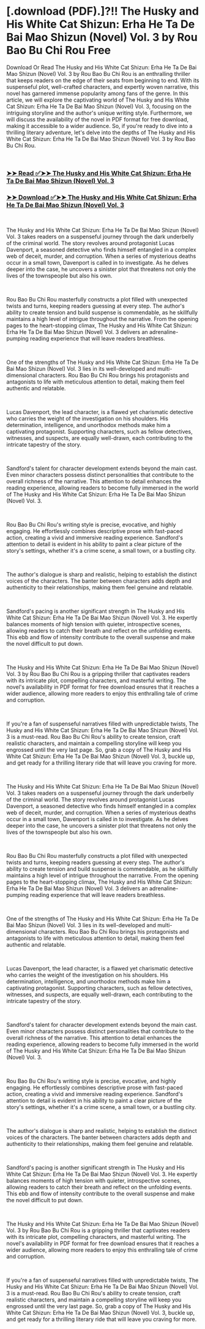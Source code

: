 # [.download (PDF).]?!! The Husky and His White Cat Shizun: Erha He Ta De Bai Mao Shizun (Novel) Vol. 3 by Rou Bao Bu Chi Rou Free

<p>Download Or Read The Husky and His White Cat Shizun: Erha He Ta De Bai Mao Shizun (Novel) Vol. 3 by Rou Bao Bu Chi Rou is an enthralling thriller that keeps readers on the edge of their seats from beginning to end. With its suspenseful plot, well-crafted characters, and expertly woven narrative, this novel has garnered immense popularity among fans of the genre. In this article, we will explore the captivating world of The Husky and His White Cat Shizun: Erha He Ta De Bai Mao Shizun (Novel) Vol. 3, focusing on the intriguing storyline and the author's unique writing style. Furthermore, we will discuss the availability of the novel in PDF format for free download, making it accessible to a wider audience. So, if you're ready to dive into a thrilling literary adventure, let's delve into the depths of The Husky and His White Cat Shizun: Erha He Ta De Bai Mao Shizun (Novel) Vol. 3 by Rou Bao Bu Chi Rou.</p>
<p>&nbsp;</p>

### [➤➤ Read ✅➤➤ The Husky and His White Cat Shizun: Erha He Ta De Bai Mao Shizun (Novel) Vol. 3](https://pdfworldcenter.com/?book=60587540)

### [➤➤ Download ✅➤➤ The Husky and His White Cat Shizun: Erha He Ta De Bai Mao Shizun (Novel) Vol. 3](https://pdfworldcenter.com/?book=60587540)

<p>&nbsp;</p>
<p>The Husky and His White Cat Shizun: Erha He Ta De Bai Mao Shizun (Novel) Vol. 3 takes readers on a suspenseful journey through the dark underbelly of the criminal world. The story revolves around protagonist Lucas Davenport, a seasoned detective who finds himself entangled in a complex web of deceit, murder, and corruption. When a series of mysterious deaths occur in a small town, Davenport is called in to investigate. As he delves deeper into the case, he uncovers a sinister plot that threatens not only the lives of the townspeople but also his own.</p>
<p>&nbsp;</p>
<p>Rou Bao Bu Chi Rou masterfully constructs a plot filled with unexpected twists and turns, keeping readers guessing at every step. The author's ability to create tension and build suspense is commendable, as he skillfully maintains a high level of intrigue throughout the narrative. From the opening pages to the heart-stopping climax, The Husky and His White Cat Shizun: Erha He Ta De Bai Mao Shizun (Novel) Vol. 3 delivers an adrenaline-pumping reading experience that will leave readers breathless.</p>
<p>&nbsp;</p>
<p>One of the strengths of The Husky and His White Cat Shizun: Erha He Ta De Bai Mao Shizun (Novel) Vol. 3 lies in its well-developed and multi-dimensional characters. Rou Bao Bu Chi Rou brings his protagonists and antagonists to life with meticulous attention to detail, making them feel authentic and relatable.</p>
<p>&nbsp;</p>
<p>Lucas Davenport, the lead character, is a flawed yet charismatic detective who carries the weight of the investigation on his shoulders. His determination, intelligence, and unorthodox methods make him a captivating protagonist. Supporting characters, such as fellow detectives, witnesses, and suspects, are equally well-drawn, each contributing to the intricate tapestry of the story.</p>
<p>&nbsp;</p>
<p>Sandford's talent for character development extends beyond the main cast. Even minor characters possess distinct personalities that contribute to the overall richness of the narrative. This attention to detail enhances the reading experience, allowing readers to become fully immersed in the world of The Husky and His White Cat Shizun: Erha He Ta De Bai Mao Shizun (Novel) Vol. 3.</p>
<p>&nbsp;</p>
<p>Rou Bao Bu Chi Rou's writing style is precise, evocative, and highly engaging. He effortlessly combines descriptive prose with fast-paced action, creating a vivid and immersive reading experience. Sandford's attention to detail is evident in his ability to paint a clear picture of the story's settings, whether it's a crime scene, a small town, or a bustling city.</p>
<p>&nbsp;</p>
<p>The author's dialogue is sharp and realistic, helping to establish the distinct voices of the characters. The banter between characters adds depth and authenticity to their relationships, making them feel genuine and relatable.</p>
<p>&nbsp;</p>
<p>Sandford's pacing is another significant strength in The Husky and His White Cat Shizun: Erha He Ta De Bai Mao Shizun (Novel) Vol. 3. He expertly balances moments of high tension with quieter, introspective scenes, allowing readers to catch their breath and reflect on the unfolding events. This ebb and flow of intensity contribute to the overall suspense and make the novel difficult to put down.</p>
<p>&nbsp;</p>
<p>The Husky and His White Cat Shizun: Erha He Ta De Bai Mao Shizun (Novel) Vol. 3 by Rou Bao Bu Chi Rou is a gripping thriller that captivates readers with its intricate plot, compelling characters, and masterful writing. The novel's availability in PDF format for free download ensures that it reaches a wider audience, allowing more readers to enjoy this enthralling tale of crime and corruption.</p>
<p>&nbsp;</p>
<p>If you're a fan of suspenseful narratives filled with unpredictable twists, The Husky and His White Cat Shizun: Erha He Ta De Bai Mao Shizun (Novel) Vol. 3 is a must-read. Rou Bao Bu Chi Rou's ability to create tension, craft realistic characters, and maintain a compelling storyline will keep you engrossed until the very last page. So, grab a copy of The Husky and His White Cat Shizun: Erha He Ta De Bai Mao Shizun (Novel) Vol. 3, buckle up, and get ready for a thrilling literary ride that will leave you craving for more.</p>
<p>&nbsp;</p>
<p>The Husky and His White Cat Shizun: Erha He Ta De Bai Mao Shizun (Novel) Vol. 3 takes readers on a suspenseful journey through the dark underbelly of the criminal world. The story revolves around protagonist Lucas Davenport, a seasoned detective who finds himself entangled in a complex web of deceit, murder, and corruption. When a series of mysterious deaths occur in a small town, Davenport is called in to investigate. As he delves deeper into the case, he uncovers a sinister plot that threatens not only the lives of the townspeople but also his own.</p>
<p>&nbsp;</p>
<p>Rou Bao Bu Chi Rou masterfully constructs a plot filled with unexpected twists and turns, keeping readers guessing at every step. The author's ability to create tension and build suspense is commendable, as he skillfully maintains a high level of intrigue throughout the narrative. From the opening pages to the heart-stopping climax, The Husky and His White Cat Shizun: Erha He Ta De Bai Mao Shizun (Novel) Vol. 3 delivers an adrenaline-pumping reading experience that will leave readers breathless.</p>
<p>&nbsp;</p>
<p>One of the strengths of The Husky and His White Cat Shizun: Erha He Ta De Bai Mao Shizun (Novel) Vol. 3 lies in its well-developed and multi-dimensional characters. Rou Bao Bu Chi Rou brings his protagonists and antagonists to life with meticulous attention to detail, making them feel authentic and relatable.</p>
<p>&nbsp;</p>
<p>Lucas Davenport, the lead character, is a flawed yet charismatic detective who carries the weight of the investigation on his shoulders. His determination, intelligence, and unorthodox methods make him a captivating protagonist. Supporting characters, such as fellow detectives, witnesses, and suspects, are equally well-drawn, each contributing to the intricate tapestry of the story.</p>
<p>&nbsp;</p>
<p>Sandford's talent for character development extends beyond the main cast. Even minor characters possess distinct personalities that contribute to the overall richness of the narrative. This attention to detail enhances the reading experience, allowing readers to become fully immersed in the world of The Husky and His White Cat Shizun: Erha He Ta De Bai Mao Shizun (Novel) Vol. 3.</p>
<p>&nbsp;</p>
<p>Rou Bao Bu Chi Rou's writing style is precise, evocative, and highly engaging. He effortlessly combines descriptive prose with fast-paced action, creating a vivid and immersive reading experience. Sandford's attention to detail is evident in his ability to paint a clear picture of the story's settings, whether it's a crime scene, a small town, or a bustling city.</p>
<p>&nbsp;</p>
<p>The author's dialogue is sharp and realistic, helping to establish the distinct voices of the characters. The banter between characters adds depth and authenticity to their relationships, making them feel genuine and relatable.</p>
<p>&nbsp;</p>
<p>Sandford's pacing is another significant strength in The Husky and His White Cat Shizun: Erha He Ta De Bai Mao Shizun (Novel) Vol. 3. He expertly balances moments of high tension with quieter, introspective scenes, allowing readers to catch their breath and reflect on the unfolding events. This ebb and flow of intensity contribute to the overall suspense and make the novel difficult to put down.</p>
<p>&nbsp;</p>
<p>The Husky and His White Cat Shizun: Erha He Ta De Bai Mao Shizun (Novel) Vol. 3 by Rou Bao Bu Chi Rou is a gripping thriller that captivates readers with its intricate plot, compelling characters, and masterful writing. The novel's availability in PDF format for free download ensures that it reaches a wider audience, allowing more readers to enjoy this enthralling tale of crime and corruption.</p>
<p>&nbsp;</p>
<p>If you're a fan of suspenseful narratives filled with unpredictable twists, The Husky and His White Cat Shizun: Erha He Ta De Bai Mao Shizun (Novel) Vol. 3 is a must-read. Rou Bao Bu Chi Rou's ability to create tension, craft realistic characters, and maintain a compelling storyline will keep you engrossed until the very last page. So, grab a copy of The Husky and His White Cat Shizun: Erha He Ta De Bai Mao Shizun (Novel) Vol. 3, buckle up, and get ready for a thrilling literary ride that will leave you craving for more.</p>
<p>&nbsp;</p>

